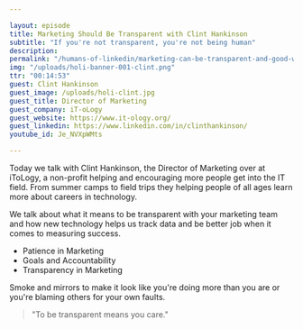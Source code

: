 ```yaml
---

layout: episode
title: Marketing Should Be Transparent with Clint Hankinson
subtitle: "If you're not transparent, you're not being human"
description: 
permalink: "/humans-of-linkedin/marketing-can-be-transparent-and-good-with-clint-hankinson/"
img: "/uploads/holi-banner-001-clint.png"
ttr: "00:14:53"
guest: Clint Hankinson
guest_image: /uploads/holi-clint.jpg
guest_title: Director of Marketing
guest_company: iT-oLogy
guest_website: https://www.it-ology.org/
guest_linkedin: https://www.linkedin.com/in/clinthankinson/
youtube_id: Je_NVXpWMts

---
```


Today we talk with Clint Hankinson, the Director of Marketing over at iToLogy, a non-profit helping and encouraging more people get into the IT field. From summer camps to field trips they helping people of all ages learn more about careers in technology.

We talk about what it means to be transparent with your marketing team and how new technology helps us track data and be better job when it comes to measuring success.

- Patience in Marketing
- Goals and Accountability
- Transparency in Marketing

Smoke and mirrors to make it look like you're doing more than you are or you're blaming others for your own faults. 

> "To be transparent means you care."